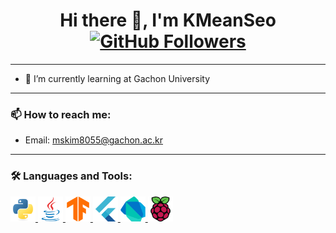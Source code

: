 <h1 align="center">Hi there 👋, I'm KMeanSeo 
  <a href="https://github.com/KMeanSeo" target="blank">
    <img src="https://img.shields.io/github/followers/KMeanSeo?label=Follow" alt="GitHub Followers" />
  </a>
</h1>



---
  
- 🌱 I’m currently learning at Gachon University

---

### 📫 How to reach me:
- Email: [mskim8055@gachon.ac.kr](mailto:mskim8055@gmail.com)

---

### 🛠️ Languages and Tools:
<p align="left"> 
  <a href="https://www.python.org" target="_blank"> <img src="https://raw.githubusercontent.com/devicons/devicon/master/icons/python/python-original.svg" alt="python" width="40" height="40"/> </a>
  <a href="https://www.java.com" target="_blank"> <img src="https://raw.githubusercontent.com/devicons/devicon/master/icons/java/java-original.svg" alt="java" width="40" height="40"/> </a>
  <a href="https://www.tensorflow.org/" target="_blank"> <img src="https://raw.githubusercontent.com/devicons/devicon/master/icons/tensorflow/tensorflow-original.svg" alt="machine learning" width="40" height="40"/> </a>
  <a href="https://flutter.dev/" target="_blank"> <img src="https://raw.githubusercontent.com/devicons/devicon/master/icons/flutter/flutter-original.svg" alt="flutter" width="40" height="40"/> </a>
  <a href="https://dart.dev/" target="_blank"> <img src="https://raw.githubusercontent.com/devicons/devicon/master/icons/dart/dart-original.svg" alt="dart" width="40" height="40"/> </a>
  <a href="https://www.raspberrypi.org/" target="_blank"> <img src="https://raw.githubusercontent.com/devicons/devicon/master/icons/raspberrypi/raspberrypi-original.svg" alt="raspberry pi" width="40" height="40"/> </a>
</p>

